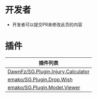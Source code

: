 # 开发者

* 开发者可以提交PR来修改此页的内容

# 插件
|插件列表|
|-|
|[DawnFz/SG.Plugin.Injury.Calculator](https://github.com/DawnFz/SG.Plugin.Injury.Calculator)|
|[emako/SG.Plugin.Drop.Wish](https://github.com/emako/SG.Plugin.Drop.Wish)|
|[emako/SG.Plugin.Model.Viewer](https://github.com/emako/SG.Plugin.Model.Viewer)|